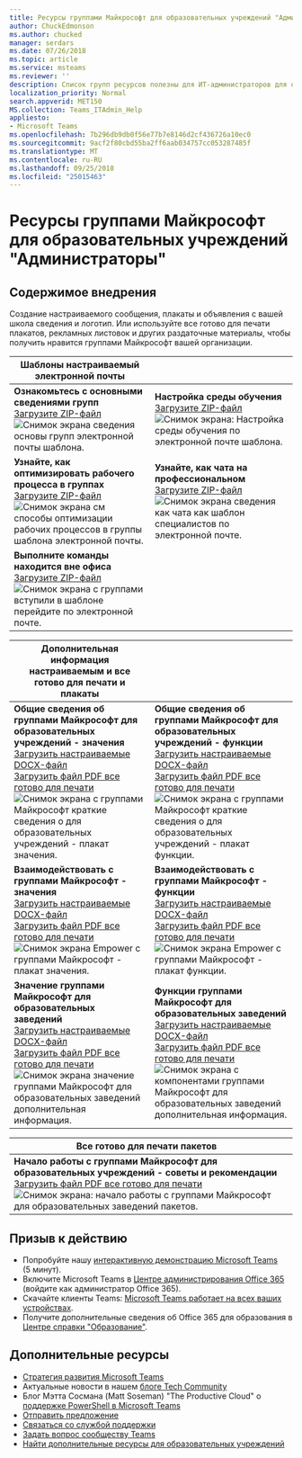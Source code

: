```yaml
---
title: Ресурсы группами Майкрософт для образовательных учреждений "Администраторы"
author: ChuckEdmonson
ms.author: chucked
manager: serdars
ms.date: 07/26/2018
ms.topic: article
ms.service: msteams
ms.reviewer: ''
description: Список групп ресурсов полезны для ИТ-администраторов для образовательных учреждений.
localization_priority: Normal
search.appverid: MET150
MS.collection: Teams_ITAdmin_Help
appliesto:
- Microsoft Teams
ms.openlocfilehash: 7b296db9db0f56e77b7e8146d2cf436726a10ec0
ms.sourcegitcommit: 9acf2f80cbd55ba2ff6aab034757cc053287485f
ms.translationtype: MT
ms.contentlocale: ru-RU
ms.lasthandoff: 09/25/2018
ms.locfileid: "25015463"
---
```

<a name="microsoft-teams-resources-for-education-admins"></a>Ресурсы группами Майкрософт для образовательных учреждений "Администраторы"
==============================================

## <a name="adoption-content"></a>Содержимое внедрения

Создание настраиваемого сообщения, плакаты и объявления с вашей школа сведения и логотип. Или используйте все готово для печати плакатов, рекламных листовок и других раздаточные материалы, чтобы получить нравится группами Майкрософт вашей организации.

|Шаблоны настраиваемый электронной почты |         |
|---------|---------|
|**Ознакомьтесь с основными сведениями групп**<br>[Загрузите ZIP-файл](https://github.com/MicrosoftDocs/OfficeDocs-SkypeForBusiness/blob/live/Teams/downloads/edu-resources/getting-started.zip?raw=true)<br> ![Снимок экрана сведения основы групп электронной почты шаблона.](media/outlook-template-teams-basics.png)   |**Настройка среды обучения**<br>[Загрузите ZIP-файл](https://github.com/MicrosoftDocs/OfficeDocs-SkypeForBusiness/blob/live/Teams/downloads/edu-resources/customize-learning.zip?raw=true)<br>![Снимок экрана: Настройка среды обучения по электронной почте шаблона.](media/outlook-template-teams-learn.png)       |
|**Узнайте, как оптимизировать рабочего процесса в группах**<br>[Загрузите ZIP-файл](https://github.com/MicrosoftDocs/OfficeDocs-SkypeForBusiness/blob/live/Teams/downloads/edu-resources/workflows.zip?raw=true)<br>![Снимок экрана см способы оптимизации рабочих процессов в группы шаблона электронной почты.](media/outlook-template-teams-workflow.png)     |**Узнайте, как чата на профессиональном**<br>[Загрузите ZIP-файл](https://github.com/MicrosoftDocs/OfficeDocs-SkypeForBusiness/blob/live/Teams/downloads/edu-resources/chat.zip?raw=true)<br>![Снимок экрана сведения как чата как шаблон специалистов по электронной почте.](media/outlook-template-teams-chat.png)        |
|**Выполните команды находится вне офиса**<br>[Загрузите ZIP-файл](https://github.com/MicrosoftDocs/OfficeDocs-SkypeForBusiness/blob/live/Teams/downloads/edu-resources/get-teams.zip?raw=true)<br>![Снимок экрана с группами вступили в шаблоне перейдите по электронной почте.](media/outlook-template-teams-connect.png)    |          |

|Дополнительная информация настраиваемым и все готово для печати и плакаты  |        |
|---------|---------|
|**Общие сведения об группами Майкрософт для образовательных учреждений - значения**<br>[Загрузить настраиваемые DOCX-файл](https://github.com/MicrosoftDocs/OfficeDocs-SkypeForBusiness/blob/live/Teams/downloads/edu-resources/teams-edu-customizable-poster-intro-values.docx?raw=true)<br>[Загрузить файл PDF все готово для печати](https://github.com/MicrosoftDocs/OfficeDocs-SkypeForBusiness/blob/live/Teams/downloads/edu-resources/teams-edu-posters-values.pdf?raw=true)<br>![Снимок экрана с группами Майкрософт краткие сведения о для образовательных учреждений - плакат значения.](media/poster-intro-values.png)    |**Общие сведения об группами Майкрософт для образовательных учреждений - функции**<br>[Загрузить настраиваемые DOCX-файл](https://github.com/MicrosoftDocs/OfficeDocs-SkypeForBusiness/blob/live/Teams/downloads/edu-resources/team-edu-customizable-poster-intro-features.docx?raw=true)<br>[Загрузить файл PDF все готово для печати](https://github.com/MicrosoftDocs/OfficeDocs-SkypeForBusiness/blob/live/Teams/downloads/edu-resources/teams-edu-poster-features.pdf?raw=true)<br>![Снимок экрана с группами Майкрософт краткие сведения о для образовательных учреждений - плакат функции.](media/poster-intro-features.png)          |
|**Взаимодействовать с группами Майкрософт - значения**<br>[Загрузить настраиваемые DOCX-файл](https://github.com/MicrosoftDocs/OfficeDocs-SkypeForBusiness/blob/live/Teams/downloads/edu-resources/teams-edu-customizable-poster-empower-values.docx?raw=true)<br>[Загрузить файл PDF все готово для печати](https://github.com/MicrosoftDocs/OfficeDocs-SkypeForBusiness/blob/live/Teams/downloads/edu-resources/teams-edu-posters-values.pdf?raw=true)<br>![Снимок экрана Empower с группами Майкрософт - плакат значения.](media/poster-empower-values.png)   |**Взаимодействовать с группами Майкрософт - функции**<br>[Загрузить настраиваемые DOCX-файл](https://github.com/MicrosoftDocs/OfficeDocs-SkypeForBusiness/blob/live/Teams/downloads/edu-resources/teams-edu-customizable-poster-empower-features.docx?raw=true)<br>[Загрузить файл PDF все готово для печати](https://github.com/MicrosoftDocs/OfficeDocs-SkypeForBusiness/blob/live/Teams/downloads/edu-resources/teams-edu-poster-features.pdf?raw=true)<br>![Снимок экрана Empower с группами Майкрософт - плакат функции.](media/poster-empower-features.png)          |
|**Значение группами Майкрософт для образовательных заведений**<br>[Загрузить настраиваемые DOCX-файл](https://github.com/MicrosoftDocs/OfficeDocs-SkypeForBusiness/blob/live/Teams/downloads/edu-resources/teams-edu-customizable-flyer-values.docx?raw=true)<br>[Загрузить файл PDF все готово для печати](https://github.com/MicrosoftDocs/OfficeDocs-SkypeForBusiness/blob/live/Teams/downloads/edu-resources/teams-edu-flyer-values.pdf?raw=true)<br>![Снимок экрана значение группами Майкрософт для образовательных заведений дополнительная информация.](media/flyer-values.png)    |**Функции группами Майкрософт для образовательных заведений**<br>[Загрузить настраиваемые DOCX-файл](https://github.com/MicrosoftDocs/OfficeDocs-SkypeForBusiness/blob/live/Teams/downloads/edu-resources/teams-edu-customizable-flyer-values.docx?raw=true)<br>[Загрузить файл PDF все готово для печати](https://github.com/MicrosoftDocs/OfficeDocs-SkypeForBusiness/blob/live/Teams/downloads/edu-resources/teams-edu-flyer-features.pdf?raw=true)<br>![Снимок экрана с компонентами группами Майкрософт для образовательных заведений дополнительная информация.](media/flyer-features.png)        |

|Все готово для печати пакетов  |        |
|---------|---------|
|**Начало работы с группами Майкрософт для образовательных учреждений - советы и рекомендации**<br>[Загрузить файл PDF все готово для печати](https://github.com/MicrosoftDocs/OfficeDocs-SkypeForBusiness/blob/live/Teams/downloads/edu-resources/teams-edu-packet-get-started.pdf?raw=true)<br>![Снимок экрана: начало работы с группами Майкрософт для образовательных заведений пакетов.](media/package-teams-edu-get-started.png)    |

## <a name="call-to-action"></a>Призыв к действию

- Попробуйте нашу [интерактивную демонстрацию Microsoft Teams](https://teamsdemo.office.com/) (5 минут).
- Включите Microsoft Teams в [Центре администрирования Office 365](https://portal.office.com/adminportal/home#/Settings/ServicesAndAddIns) (войдите как администратор Office 365).
- Скачайте клиенты Teams: [Microsoft Teams работает на всех ваших устройствах](https://teams.microsoft.com/downloads).
- Получите дополнительные сведения об Office 365 для образования в [Центре справки "Образование"](https://support.office.com/education).

## <a name="additional-resources"></a>Дополнительные ресурсы

- [Стратегия развития Microsoft Teams](https://aka.ms/teamsroadmap)
- Актуальные новости в нашем [блоге Tech Community](https://techcommunity.microsoft.com/t5/Microsoft-Teams-Blog/bg-p/MicrosoftTeamsBlog)
- Блог Мэтта Сосмана (Matt Soseman) "The Productive Cloud" о [поддержке PowerShell в Microsoft Teams](https://blogs.technet.microsoft.com/skypehybridguy/2017/11/07/microsoft-teams-powershell-support/)
- [Отправить предложение](https://aka.ms/eduuservoice)
- [Связаться со службой поддержки](https://aka.ms/o365portal)
- [Задать вопрос сообществу Teams](https://aka.ms/msteamscommunity)
- [Найти дополнительные ресурсы для образовательных учреждений](https://education.microsoft.com/)


